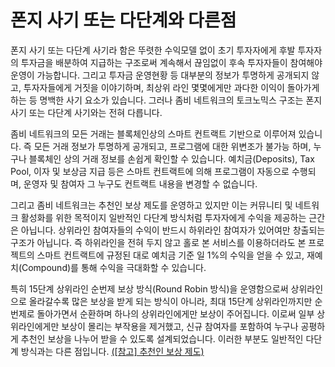 # 폰지 사기 또는 다단계와 다른점

폰지 사기 또는 다단계 사기라 함은 뚜렷한 수익모델 없이 초기 투자자에게 후발 투자자의 투자금을 배분하여 지급하는 구조로써 계속해서 끊임없이 후속 투자자들이 참여해야 운영이 가능합니다. 그리고 투자금 운영현황 등 대부분의 정보가 투명하게 공개되지 않고, 투자자들에게 거짓을 이야기하며, 최상위 라인 몇몇에게만 과다한 이익이 돌아가게 하는 등 명백한 사기 요소가 있습니다. 그러나 좀비 네트워크의 토크노믹스 구조는 폰지 사기 또는 다단계 사기와는 전혀 다릅니다.&#x20;

좀비 네트워크의 모든 거래는 블록체인상의 스마트 컨트랙트 기반으로 이루어져 있습니다. 즉 모든 거래 정보가 투명하게 공개되고, 프로그램에 대한 위변조가 불가능 하며, 누구나 블록체인 상의 거래 정보를 손쉽게 확인할 수 있습니다. 예치금(Deposits), Tax Pool, 이자 및 보상금 지급 등은 스마트 컨트랙트에 의해 프로그램이 자동으로 수행되며, 운영자 및 참여자 그 누구도 컨트랙트 내용을 변경할 수 없습니다.

그리고 좀비 네트워크는 추천인 보상 제도를 운영하고 있지만 이는 커뮤니티 및 네트워크 활성화를 위한 목적이지 일반적인 다단계 방식처럼 투자자에게 수익을 제공하는 근간은 아닙니다. 상위라인 참여자들의 수익이 반드시 하위라인 참여자가 있어여만 창출되는 구조가 아닙니다. 즉 하위라인을 전혀 두지 않고 홀로 본 서비스를 이용하더라도 본 프로젝트의 스마트 컨트랙트에 규정된 대로 예치금 기준 일 1%의 수익을 얻을 수 있고, 재예치(Compound)를 통해 수익을 극대화할 수 있습니다.

특히 15단계 상위라인 순번제 보상 방식(Round Robin 방식)을 운영함으로써 상위라인으로 올라갈수록 많은 보상을 받게 되는 방식이 아니라, 최대 15단계 상위라인까지만 순번제로 돌아가면서 순환하며 하나의 상위라인에게만 보상이 주어집니다. 이로써 일부 상위라인에게만 보상이 몰리는 부작용을 제거했고, 신규 참여자를 포함하여 누구나 공평하게 추천인 보상을 나누어 받을 수 있도록 설계되었습니다. 이러한 부분도 일반적인 다단계 방식과는 다른 점입니다. [(\[참고\] 추천인 보상 제도) ](../undefined-1/undefined-1.md)
